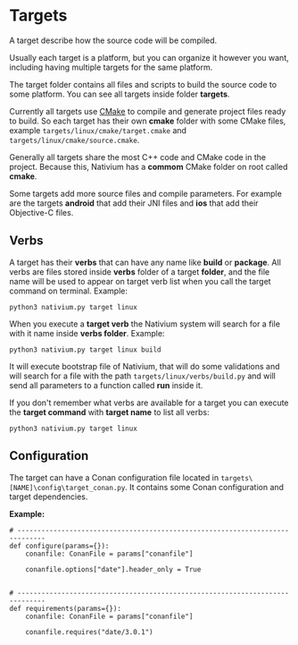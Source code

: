# Targets

A target describe how the source code will be compiled.

Usually each target is a platform, but you can organize it however you want, including having multiple targets for the same platform.

The target folder contains all files and scripts to build the source code to some platform. You can see all targets inside folder **targets**.

Currently all targets use [CMake](https://cmake.org/) to compile and generate project files ready to build. So each target has their own **cmake** folder with some CMake files, example `targets/linux/cmake/target.cmake` and `targets/linux/cmake/source.cmake`.

Generally all targets share the most C++ code and CMake code in the project. Because this, Nativium has a **commom** CMake folder on root called **cmake**.

Some targets add more source files and compile parameters. For example are the targets **android** that add their JNI files and **ios** that add their Objective-C files.

## Verbs

A target has their **verbs** that can have any name like **build** or **package**. All verbs are files stored inside **verbs** folder of a target **folder**, and the file name will be used to appear on target verb list when you call the target command on terminal. Example:

```python3 nativium.py target linux```

When you execute a **target verb** the Nativium system will search for a file with it name inside **verbs folder**. Example:

```python3 nativium.py target linux build```

It will execute bootstrap file of Nativium, that will do some validations and will search for a file with the path `targets/linux/verbs/build.py` and will send all parameters to a function called **run** inside it.

If you don't remember what verbs are available for a target you can execute the **target command** with **target name** to list all verbs:

```python3 nativium.py target linux```

## Configuration

The target can have a Conan configuration file located in `targets\[NAME]\config\target_conan.py`. It contains some Conan configuration and target dependencies.

**Example:**

```
# -----------------------------------------------------------------------------
def configure(params={}):
    conanfile: ConanFile = params["conanfile"]

    conanfile.options["date"].header_only = True


# -----------------------------------------------------------------------------
def requirements(params={}):
    conanfile: ConanFile = params["conanfile"]

    conanfile.requires("date/3.0.1")
```

